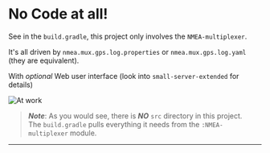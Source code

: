 # No Code at all!
See in the `build.gradle`, this project only involves the `NMEA-multiplexer`.

It's all driven by `nmea.mux.gps.log.properties` or `nmea.mux.gps.log.yaml` (they are equivalent).

With _optional_ Web user interface (look into `small-server-extended` for details)

![At work](./logger.two.jpeg)

> _**Note**_: 
> As you would see, there is _**NO**_ `src` directory in this project.  
> The `build.gradle` pulls everything it needs from the `:NMEA-multiplexer` module.

---
